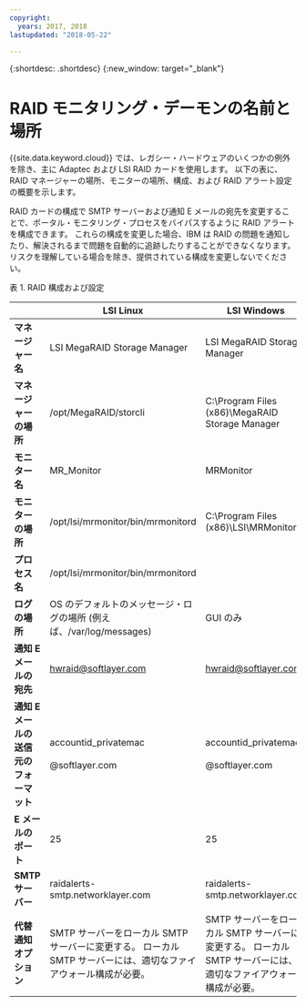 ```yaml
---
copyright:
  years: 2017, 2018
lastupdated: "2018-05-22"

---
```


{:shortdesc: .shortdesc}
{:new_window: target="_blank"}

# RAID モニタリング・デーモンの名前と場所
{{site.data.keyword.cloud}} では、レガシー・ハードウェアのいくつかの例外を除き、主に Adaptec および LSI RAID カードを使用します。 以下の表に、RAID マネージャーの場所、モニターの場所、構成、および RAID アラート設定の概要を示します。

RAID カードの構成で SMTP サーバーおよび通知 E メールの宛先を変更することで、ポータル・モニタリング・プロセスをバイパスするように RAID アラートを構成できます。 これらの構成を変更した場合、IBM は RAID の問題を通知したり、解決されるまで問題を自動的に追跡したりすることができなくなります。リスクを理解している場合を除き、提供されている構成を変更しないでください。

<caption>表 1. RAID 構成および設定</caption>

||LSI Linux|LSI Windows|Adaptec Linux|Adaptec Windows|
|---|---|---|---|---|
|**マネージャー名**|LSI MegaRAID Storage Manager|LSI MegaRAID Storage Manager|Adaptec Storage Manager|Adaptec Storage Manager|
|**マネージャーの場所**|/opt/MegaRAID/storcli|C:\Program Files (x86)\MegaRAID Storage Manager|/usr/StorMan|C:\Program Files\Adaptec\Adaptec Storage Manager|
|**モニター名**|MR_Monitor|MRMonitor|Adaptec Event Manager|Adaptec Event Manager|
|**モニターの場所**|/opt/lsi/mrmonitor/bin/mrmonitord|C:\Program Files (x86)\LSI\MRMonitor|/usr/StorMan|C:\Program Files\Adaptec\Adaptec Storage Manager|
|**プロセス名**|/opt/lsi/mrmonitor/bin/mrmonitord|||||
|**ログの場所**|OS のデフォルトのメッセージ・ログの場所 (例えば、/var/log/messages)|GUI のみ|/usr/StorMan/RaidEvtA.log|GUI のみ|
|**通知 E メールの宛先**|[hwraid@softlayer.com](mailto:hwraid@softlayer.com)|[hwraid@softlayer.com](mailto:hwraid@softlayer.com)|[hwraid@softlayer.com](mailto:hwraid@softlayer.com)|[hwraid@softlayer.com](mailto:hwraid@softlayer.com)|
|**通知 E メールの送信元のフォーマット**|accountid_privatemac<br /><br />@softlayer.com|accountid_privatemac<br /><br />@softlayer.com|accountid_privatemac<br /><br />@softlayer.com|accountid_privatemac<br /><br />@softlayer.com|
|**E メールのポート**|25|25|25|25|
|**SMTP サーバー**|raidalerts-smtp.networklayer.com|raidalerts-smtp.networklayer.com|raidalerts-smtp.networklayer.com|raidalerts-smtp.networklayer.com|
|**代替通知オプション**|SMTP サーバーをローカル SMTP サーバーに変更する。 ローカル SMTP サーバーには、適切なファイアウォール構成が必要。|SMTP サーバーをローカル SMTP サーバーに変更する。 ローカル SMTP サーバーには、適切なファイアウォール構成が必要。|SMTP サーバーをローカル SMTP サーバーに変更する。 ローカル SMTP サーバーには、適切なファイアウォール構成が必要。|SMTP サーバーをローカル SMTP サーバーに変更する。 ローカル SMTP サーバーには、適切なファイアウォール構成が必要。|
